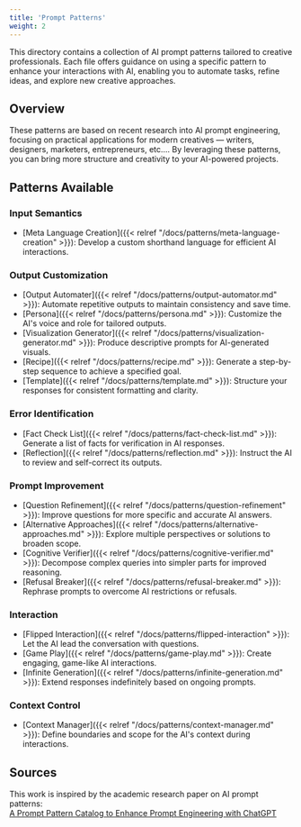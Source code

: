 ```yaml
---
title: 'Prompt Patterns'
weight: 2
---
```


This directory contains a collection of AI prompt patterns tailored to creative professionals. Each file offers guidance on using a specific pattern to enhance your interactions with AI, enabling you to automate tasks, refine ideas, and explore new creative approaches.

## Overview

These patterns are based on recent research into AI prompt engineering, focusing on practical applications for modern creatives — writers, designers, marketers, entrepreneurs, etc.... By leveraging these patterns, you can bring more structure and creativity to your AI-powered projects.

## Patterns Available

### Input Semantics
- [Meta Language Creation]({{< relref "/docs/patterns/meta-language-creation" >}}): Develop a custom shorthand language for efficient AI interactions.

### Output Customization
- [Output Automater]({{< relref "/docs/patterns/output-automator.md" >}}): Automate repetitive outputs to maintain consistency and save time.
- [Persona]({{< relref "/docs/patterns/persona.md" >}}): Customize the AI's voice and role for tailored outputs.
- [Visualization Generator]({{< relref "/docs/patterns/visualization-generator.md" >}}): Produce descriptive prompts for AI-generated visuals.
- [Recipe]({{< relref "/docs/patterns/recipe.md" >}}): Generate a step-by-step sequence to achieve a specified goal.
- [Template]({{< relref "/docs/patterns/template.md" >}}): Structure your responses for consistent formatting and clarity.

### Error Identification
- [Fact Check List]({{< relref "/docs/patterns/fact-check-list.md" >}}): Generate a list of facts for verification in AI responses.
- [Reflection]({{< relref "/docs/patterns/reflection.md" >}}): Instruct the AI to review and self-correct its outputs.

### Prompt Improvement
- [Question Refinement]({{< relref "/docs/patterns/question-refinement" >}}): Improve questions for more specific and accurate AI answers.
- [Alternative Approaches]({{< relref "/docs/patterns/alternative-approaches.md" >}}): Explore multiple perspectives or solutions to broaden scope.
- [Cognitive Verifier]({{< relref "/docs/patterns/cognitive-verifier.md" >}}): Decompose complex queries into simpler parts for improved reasoning.
- [Refusal Breaker]({{< relref "/docs/patterns/refusal-breaker.md" >}}): Rephrase prompts to overcome AI restrictions or refusals.

### Interaction
- [Flipped Interaction]({{< relref "/docs/patterns/flipped-interaction" >}}): Let the AI lead the conversation with questions.
- [Game Play]({{< relref "/docs/patterns/game-play.md" >}}): Create engaging, game-like AI interactions.
- [Infinite Generation]({{< relref "/docs/patterns/infinite-generation.md" >}}): Extend responses indefinitely based on ongoing prompts.

### Context Control
- [Context Manager]({{< relref "/docs/patterns/context-manager.md" >}}): Define boundaries and scope for the AI's context during interactions.

## Sources

This work is inspired by the academic research paper on AI prompt patterns:  
[A Prompt Pattern Catalog to Enhance Prompt Engineering with ChatGPT](https://arxiv.org/abs/2302.11382)